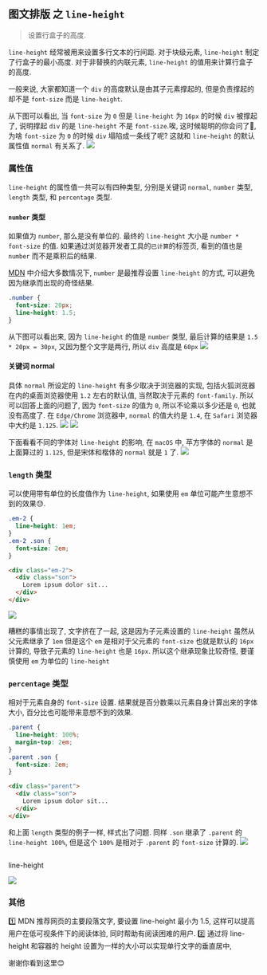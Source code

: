 ## 图文排版 之 `line-height`
> 设置行盒子的高度.

`line-height` 经常被用来设置多行文本的行间距. 对于块级元素, `line-height` 制定了行盒子的最小高度. 对于非替换的内联元素, `line-height` 的值用来计算行盒子的高度.

一般来说, 大家都知道一个 `div` 的高度默认是由其子元素撑起的, 但是负责撑起的却不是 `font-size` 而是 `line-height`.

从下图可以看出, 当 `font-size` 为 `0` 但是 `line-height` 为 `16px` 的时候 `div` 被撑起了, 说明撑起 `div` 的是 `line-height` 不是 `font-size`.唉, 这时候聪明的你会问了🤔️, 为啥 `font-size` 为 `0` 的时候 `div` 塌陷成一条线了呢? 这就和 `line-height` 的默认属性值 `normal` 有关系了.
![](../../image/Snipaste_2022-10-22_09-37-33.png)

### 属性值
`line-height` 的属性值一共可以有四种类型, 分别是关键词 `normal`, `number` 类型, `length` 类型, 和 `percentage` 类型.

#### `number` 类型
如果值为 `number`, 那么是没有单位的. 最终的 `line-height` 大小是 `number * font-size` 的值. 如果通过浏览器开发者工具的`已计算`的标签页, 看到的值也是 `number` 而不是乘积后的结果.

[MDN](https://developer.mozilla.org/en-US/docs/Web/CSS/line-height) 中介绍大多数情况下, `number` 是最推荐设置 `line-height` 的方式, 可以避免因为继承而出现的奇怪结果.
```css
.number {
  font-size: 20px;
  line-height: 1.5;
}
```
从下图可以看出来, 因为 `line-height` 的值是 `number` 类型, 最后计算的结果是 `1.5 * 20px = 30px`, 又因为整个文字是两行, 所以 `div` 高度是 `60px`
![](../../image/Snipaste_2022-10-22_10-04-56.png)

#### 关键词 normal
具体 `normal` 所设定的 `line-height` 有多少取决于浏览器的实现, 包括火狐浏览器在内的桌面浏览器使用 `1.2` 左右的默认值, 当然取决于元素的 `font-family`. 所以可以回答上面的问题了, 因为 `font-size` 的值为 `0`, 所以不论乘以多少还是 `0`, 也就没有高度了.
在 `Edge/Chrome` 浏览器中, `normal` 的值大约是 `1.4`, 在 `Safari` 浏览器中大约是 `1.125`. 
![](../../image/Snipaste_2022-10-23_15-12-26.png)
![](../../image/Snipaste_2022-10-23_15-15-42.png)

下面看看不同的字体对 `line-height` 的影响, 在 `macOS` 中, 苹方字体的 `normal` 是上面算过的 `1.125`, 但是宋体和楷体的 `normal` 就是 `1` 了.
![](../../image/Snipaste_2022-10-23_15-28-59.png)

### `length` 类型
可以使用带有单位的长度值作为 `line-height`, 如果使用 `em` 单位可能产生意想不到的效果😓.

```css
.em-2 {
  line-height: 1em;
}
.em-2 .son {
  font-size: 2em;
}
```
```html
<div class="em-2">
  <div class="son">
    Lorem ipsum dolor sit...
  </div>
</div>
```
![](../../image/Snipaste_2022-10-23_15-54-24.png)

糟糕的事情出现了, 文字挤在了一起, 这是因为子元素设置的 `line-height` 虽然从父元素继承了 `1em` 但是这个 `em` 是相对于父元素的 `font-size` 也就是默认的 `16px` 计算的, 导致子元素的 `line-height` 也是 `16px`. 所以这个继承现象比较奇怪, 要谨慎使用 `em` 为单位的 `line-height`
### `percentage` 类型
相对于元素自身的 `font-size` 设置. 结果就是百分数乘以元素自身计算出来的字体大小, 百分比也可能带来意想不到的效果.

```css
.parent {
  line-height: 100%;
  margin-top: 2em;
}
.parent .son {
  font-size: 2em;
}
```
```html
<div class="parent">
  <div class="son">
    Lorem ipsum dolor sit...
  </div>
</div>
```
和上面 `length` 类型的例子一样, 样式出了问题. 同样 `.son` 继承了 `.parent` 的 `line-height 100%`, 但是这个 `100%` 是相对于 `.parent` 的 `font-size` 计算的.
![](../../image/Snipaste_2022-10-23_18-38-13.png)


```
```
line-height


![](../../image/)

### 其他
1️⃣ MDN 推荐网页的主要段落文字, 要设置 line-height 最小为 1.5, 这样可以提高用户在低可视条件下的阅读体验, 同时帮助有阅读困难的用户.
2️⃣ 通过将 line-height 和容器的 height 设置为一样的大小可以实现单行文字的垂直居中, 

谢谢你看到这里😊